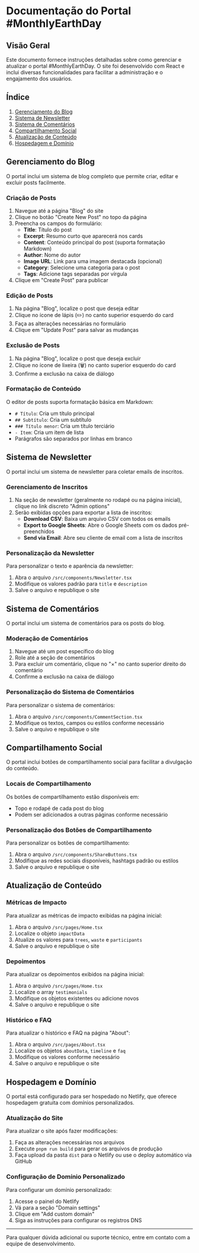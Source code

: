 # Documentação do Portal #MonthlyEarthDay

## Visão Geral

Este documento fornece instruções detalhadas sobre como gerenciar e atualizar o portal #MonthlyEarthDay. O site foi desenvolvido com React e inclui diversas funcionalidades para facilitar a administração e o engajamento dos usuários.

## Índice

1. [Gerenciamento do Blog](#gerenciamento-do-blog)
2. [Sistema de Newsletter](#sistema-de-newsletter)
3. [Sistema de Comentários](#sistema-de-comentários)
4. [Compartilhamento Social](#compartilhamento-social)
5. [Atualização de Conteúdo](#atualização-de-conteúdo)
6. [Hospedagem e Domínio](#hospedagem-e-domínio)

## Gerenciamento do Blog

O portal inclui um sistema de blog completo que permite criar, editar e excluir posts facilmente.

### Criação de Posts

1. Navegue até a página "Blog" do site
2. Clique no botão "Create New Post" no topo da página
3. Preencha os campos do formulário:
   - **Title**: Título do post
   - **Excerpt**: Resumo curto que aparecerá nos cards
   - **Content**: Conteúdo principal do post (suporta formatação Markdown)
   - **Author**: Nome do autor
   - **Image URL**: Link para uma imagem destacada (opcional)
   - **Category**: Selecione uma categoria para o post
   - **Tags**: Adicione tags separadas por vírgula
4. Clique em "Create Post" para publicar

### Edição de Posts

1. Na página "Blog", localize o post que deseja editar
2. Clique no ícone de lápis (✏️) no canto superior esquerdo do card
3. Faça as alterações necessárias no formulário
4. Clique em "Update Post" para salvar as mudanças

### Exclusão de Posts

1. Na página "Blog", localize o post que deseja excluir
2. Clique no ícone de lixeira (🗑️) no canto superior esquerdo do card
3. Confirme a exclusão na caixa de diálogo

### Formatação de Conteúdo

O editor de posts suporta formatação básica em Markdown:

- `# Título`: Cria um título principal
- `## Subtítulo`: Cria um subtítulo
- `### Título menor`: Cria um título terciário
- `- Item`: Cria um item de lista
- Parágrafos são separados por linhas em branco

## Sistema de Newsletter

O portal inclui um sistema de newsletter para coletar emails de inscritos.

### Gerenciamento de Inscritos

1. Na seção de newsletter (geralmente no rodapé ou na página inicial), clique no link discreto "Admin options"
2. Serão exibidas opções para exportar a lista de inscritos:
   - **Download CSV**: Baixa um arquivo CSV com todos os emails
   - **Export to Google Sheets**: Abre o Google Sheets com os dados pré-preenchidos
   - **Send via Email**: Abre seu cliente de email com a lista de inscritos

### Personalização da Newsletter

Para personalizar o texto e aparência da newsletter:

1. Abra o arquivo `/src/components/Newsletter.tsx`
2. Modifique os valores padrão para `title` e `description`
3. Salve o arquivo e republique o site

## Sistema de Comentários

O portal inclui um sistema de comentários para os posts do blog.

### Moderação de Comentários

1. Navegue até um post específico do blog
2. Role até a seção de comentários
3. Para excluir um comentário, clique no "×" no canto superior direito do comentário
4. Confirme a exclusão na caixa de diálogo

### Personalização do Sistema de Comentários

Para personalizar o sistema de comentários:

1. Abra o arquivo `/src/components/CommentSection.tsx`
2. Modifique os textos, campos ou estilos conforme necessário
3. Salve o arquivo e republique o site

## Compartilhamento Social

O portal inclui botões de compartilhamento social para facilitar a divulgação do conteúdo.

### Locais de Compartilhamento

Os botões de compartilhamento estão disponíveis em:
- Topo e rodapé de cada post do blog
- Podem ser adicionados a outras páginas conforme necessário

### Personalização dos Botões de Compartilhamento

Para personalizar os botões de compartilhamento:

1. Abra o arquivo `/src/components/ShareButtons.tsx`
2. Modifique as redes sociais disponíveis, hashtags padrão ou estilos
3. Salve o arquivo e republique o site

## Atualização de Conteúdo

### Métricas de Impacto

Para atualizar as métricas de impacto exibidas na página inicial:

1. Abra o arquivo `/src/pages/Home.tsx`
2. Localize o objeto `impactData`
3. Atualize os valores para `trees`, `waste` e `participants`
4. Salve o arquivo e republique o site

### Depoimentos

Para atualizar os depoimentos exibidos na página inicial:

1. Abra o arquivo `/src/pages/Home.tsx`
2. Localize o array `testimonials`
3. Modifique os objetos existentes ou adicione novos
4. Salve o arquivo e republique o site

### Histórico e FAQ

Para atualizar o histórico e FAQ na página "About":

1. Abra o arquivo `/src/pages/About.tsx`
2. Localize os objetos `aboutData`, `timeline` e `faq`
3. Modifique os valores conforme necessário
4. Salve o arquivo e republique o site

## Hospedagem e Domínio

O portal está configurado para ser hospedado no Netlify, que oferece hospedagem gratuita com domínios personalizados.

### Atualização do Site

Para atualizar o site após fazer modificações:

1. Faça as alterações necessárias nos arquivos
2. Execute `pnpm run build` para gerar os arquivos de produção
3. Faça upload da pasta `dist` para o Netlify ou use o deploy automático via GitHub

### Configuração de Domínio Personalizado

Para configurar um domínio personalizado:

1. Acesse o painel do Netlify
2. Vá para a seção "Domain settings"
3. Clique em "Add custom domain"
4. Siga as instruções para configurar os registros DNS

---

Para qualquer dúvida adicional ou suporte técnico, entre em contato com a equipe de desenvolvimento.
